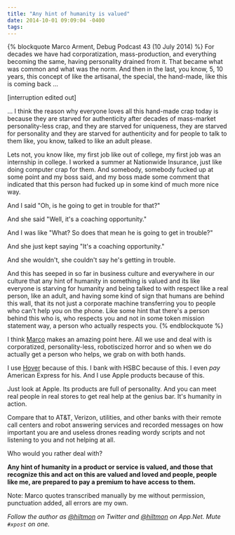 ```yaml
---
title: "Any hint of humanity is valued"
date: 2014-10-01 09:09:04 -0400
tags: 
---
```


{% blockquote Marco Arment, Debug Podcast 43 (10 July 2014) %}
For decades we have had corporatization, mass-production, and everything becoming the same, having personality drained from it. That became what was common and what was the norm. And then in the last, you know, 5, 10 years, this concept of like the artisanal, the special, the hand-made, like this is coming back ...

[interruption edited out]

... I think the reason why everyone loves all this hand-made crap today is because they are starved for authenticity after decades of mass-market personality-less crap, and they are starved for uniqueness, they are starved for personality and they are starved for authenticity and for people to talk to them like, you know, talked to like an adult please.

Lets not, you know like, my first job like out of college, my first job was an internship in college. I worked a summer at Nationwide Insurance, just like doing computer crap for them. And somebody, somebody fucked up at some point and my boss said, and my boss made some comment that indicated that this person had fucked up in some kind of much more nice way.

And I said "Oh, is he going to get in trouble for that?"

And she said "Well, it's a coaching opportunity."

And I was like "What? So does that mean he is going to get in trouble?" 

And she just kept saying "It's a coaching opportunity." 

And she wouldn't, she couldn't say he's getting in trouble. 

And this has seeped in so far in business culture and everywhere in our culture that any hint of humanity in something is valued and its like everyone is starving for humanity and being talked to with respect like a real person, like an adult, and having some kind of sign that humans are behind this wall, that its not just a corporate machine transferring you to people who can't help you on the phone. Like some hint that there's a person behind this who is, who respects you and not in some token mission statement way, a person who actually respects you.
{% endblockquote %}

I think [Marco](http://www.marco.org) makes an amazing point here. All we use and deal with is corporatized, personality-less, robotiscized horror and so when we do actually get a person who helps, we grab on with both hands. 

I use [Hover](http://www.hover.com) because of this. I bank with HSBC because of this. I even *pay* American Express for his. And I use Apple products because of this.

Just look at Apple. Its products are full of personality. And you can meet real people in real stores to get real help at the genius bar. It's humanity in action.

Compare that to AT&T, Verizon, utilities, and other banks with their remote call centers and robot answering services and recorded messages on how important you are and useless drones reading wordy scripts and not listening to you and not helping at all.

Who would you rather deal with?

**Any hint of humanity in a product or service is valued, and those that recognize this and act on this are valued and loved and people, people like me, are prepared to pay a premium to have access to them.**

<span class="light">Note: Marco quotes transcribed manually by me without permission, punctuation added, all errors are my own.</span>

*Follow the author as [@hiltmon](https://twitter.com/hiltmon) on Twitter and [@hiltmon](http://alpha.app.net/hiltmon) on App.Net. Mute `#xpost` on one.*
